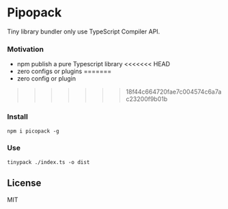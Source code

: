 # Pipopack

Tiny library bundler only use TypeScript Compiler API.

### Motivation

- npm publish a pure Typescript library
<<<<<<< HEAD
- zero configs or plugins
=======
- zero config or plugin
>>>>>>> 18f44c664720fae7c004574c6a7ac23200f9b01b

### Install

```shell
npm i picopack -g
```

### Use

```shell
tinypack ./index.ts -o dist
```

## License

MIT

